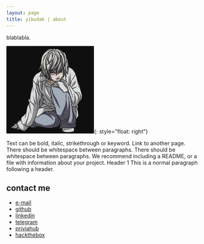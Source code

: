 ```yaml
---
layout: page
title: yibudak | about
---
```


blablabla.

![image](about/photo.jpg){: style="float: right"}

Text can be bold, italic, strikethrough or keyword. Link to another page. There should be whitespace between paragraphs. There should be whitespace between paragraphs. We recommend including a README, or a file with information about your project. Header 1 This is a normal paragraph following a header. 


## [](#header-2)contact me
*	[e-mail](mailto:yigit@outlook.com)
*	[github](https://www.github.com/yibudak)
*	[linkedin](https://www.linkedin.com/in/yi%C4%9Fit-budak-a1288615b/)
*	[telegram](https://t.me/yibudak)
*	[priviahub](https://app.priviahub.com/profile/yibudak)
*	[hackthebox](https://www.hackthebox.eu/profile/198235)
